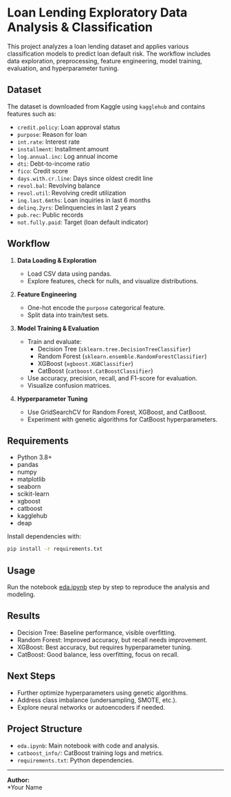 # Loan Lending Exploratory Data Analysis & Classification

This project analyzes a loan lending dataset and applies various classification models to predict loan default risk. The workflow includes data exploration, preprocessing, feature engineering, model training, evaluation, and hyperparameter tuning.

## Dataset

The dataset is downloaded from Kaggle using `kagglehub` and contains features such as:
- `credit.policy`: Loan approval status
- `purpose`: Reason for loan
- `int.rate`: Interest rate
- `installment`: Installment amount
- `log.annual.inc`: Log annual income
- `dti`: Debt-to-income ratio
- `fico`: Credit score
- `days.with.cr.line`: Days since oldest credit line
- `revol.bal`: Revolving balance
- `revol.util`: Revolving credit utilization
- `inq.last.6mths`: Loan inquiries in last 6 months
- `delinq.2yrs`: Delinquencies in last 2 years
- `pub.rec`: Public records
- `not.fully.paid`: Target (loan default indicator)

## Workflow

1. **Data Loading & Exploration**
   - Load CSV data using pandas.
   - Explore features, check for nulls, and visualize distributions.

2. **Feature Engineering**
   - One-hot encode the `purpose` categorical feature.
   - Split data into train/test sets.

3. **Model Training & Evaluation**
   - Train and evaluate:
     - Decision Tree (`sklearn.tree.DecisionTreeClassifier`)
     - Random Forest (`sklearn.ensemble.RandomForestClassifier`)
     - XGBoost (`xgboost.XGBClassifier`)
     - CatBoost (`catboost.CatBoostClassifier`)
   - Use accuracy, precision, recall, and F1-score for evaluation.
   - Visualize confusion matrices.

4. **Hyperparameter Tuning**
   - Use GridSearchCV for Random Forest, XGBoost, and CatBoost.
   - Experiment with genetic algorithms for CatBoost hyperparameters.

## Requirements

- Python 3.8+
- pandas
- numpy
- matplotlib
- seaborn
- scikit-learn
- xgboost
- catboost
- kagglehub
- deap

Install dependencies with:

```sh
pip install -r requirements.txt
```

## Usage

Run the notebook [eda.ipynb](eda.ipynb) step by step to reproduce the analysis and modeling.

## Results

- Decision Tree: Baseline performance, visible overfitting.
- Random Forest: Improved accuracy, but recall needs improvement.
- XGBoost: Best accuracy, but requires hyperparameter tuning.
- CatBoost: Good balance, less overfitting, focus on recall.

## Next Steps

- Further optimize hyperparameters using genetic algorithms.
- Address class imbalance (undersampling, SMOTE, etc.).
- Explore neural networks or autoencoders if needed.

## Project Structure

- `eda.ipynb`: Main notebook with code and analysis.
- `catboost_info/`: CatBoost training logs and metrics.
- `requirements.txt`: Python dependencies.

---

**Author:**  
*Your Name